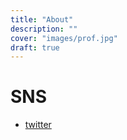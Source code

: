 ```yaml
---
title: "About"
description: ""
cover: "images/prof.jpg"
draft: true
---
```


# SNS
- [twitter](https://twitter.com/pyonknoyp)
